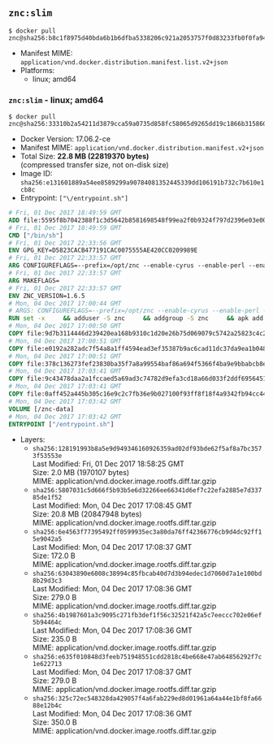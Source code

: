 ## `znc:slim`

```console
$ docker pull znc@sha256:b8c1f8975d40bda6b1b6dfba5338206c921a2053757f0d83233fb0f0fa942fde
```

-	Manifest MIME: `application/vnd.docker.distribution.manifest.list.v2+json`
-	Platforms:
	-	linux; amd64

### `znc:slim` - linux; amd64

```console
$ docker pull znc@sha256:33310b2a54211d3879cca59a0735d858fc58065d9265dd19c1866b315860f576
```

-	Docker Version: 17.06.2-ce
-	Manifest MIME: `application/vnd.docker.distribution.manifest.v2+json`
-	Total Size: **22.8 MB (22819370 bytes)**  
	(compressed transfer size, not on-disk size)
-	Image ID: `sha256:e131601889a54ee8589299a90784081352445339dd106191b732c7b610e1cb8c`
-	Entrypoint: `["\/entrypoint.sh"]`

```dockerfile
# Fri, 01 Dec 2017 18:49:59 GMT
ADD file:5595f8b7042388f1c3d5642b8581698548f99ea2f0b9324f797d2396e03e00cb in / 
# Fri, 01 Dec 2017 18:49:59 GMT
CMD ["/bin/sh"]
# Fri, 01 Dec 2017 22:33:56 GMT
ENV GPG_KEY=D5823CACB477191CAC0075555AE420CC0209989E
# Fri, 01 Dec 2017 22:33:57 GMT
ARG CONFIGUREFLAGS=--prefix=/opt/znc --enable-cyrus --enable-perl --enable-python --disable-ipv6
# Fri, 01 Dec 2017 22:33:57 GMT
ARG MAKEFLAGS=
# Fri, 01 Dec 2017 22:33:57 GMT
ENV ZNC_VERSION=1.6.5
# Mon, 04 Dec 2017 17:00:44 GMT
# ARGS: CONFIGUREFLAGS=--prefix=/opt/znc --enable-cyrus --enable-perl --enable-python --disable-ipv6 MAKEFLAGS=
RUN set -x     && adduser -S znc     && addgroup -S znc     && apk add --no-cache --virtual runtime-dependencies         ca-certificates         cyrus-sasl         icu         su-exec         tini     && apk add --no-cache --virtual build-dependencies         build-base         curl         cyrus-sasl-dev         gnupg         icu-dev         libressl-dev         perl-dev         python3-dev     && mkdir /znc-src && cd /znc-src     && curl -fsSL "https://znc.in/releases/archive/znc-${ZNC_VERSION}.tar.gz" -o znc.tgz     && curl -fsSL "https://znc.in/releases/archive/znc-${ZNC_VERSION}.tar.gz.sig" -o znc.tgz.sig     && export GNUPGHOME="$(mktemp -d)"     && gpg --keyserver ha.pool.sks-keyservers.net --recv-keys "${GPG_KEY}"     && gpg --batch --verify znc.tgz.sig znc.tgz     && rm -rf "$GNUPGHOME"     && tar -zxf znc.tgz --strip-components=1     && mkdir build && cd build     && ../configure ${CONFIGUREFLAGS}     && make $MAKEFLAGS     && make install     && apk del build-dependencies     && cd / && rm -rf /znc-src
# Mon, 04 Dec 2017 17:00:50 GMT
COPY file:9d7b3114446d239420ea168b9310c1d20e26b75d069079c5742a25823c4c2aab in / 
# Mon, 04 Dec 2017 17:00:51 GMT
COPY file:e0192a282adc7f54a8a1ff4594ead3ef35387b9ac6cad11dc37da9ea1b048a13 in /startup-sequence/ 
# Mon, 04 Dec 2017 17:00:51 GMT
COPY file:378c136273fef23830ba35f7a8a99554baf86a694f5366f4ba9e9bbabcb8ee6a in /startup-sequence/ 
# Mon, 04 Dec 2017 17:03:41 GMT
COPY file:9c43478daa2a1fccaed5a69ad3c74782d9efa3cd18a66d033f2ddf6956451ba5 in /startup-sequence/ 
# Mon, 04 Dec 2017 17:03:41 GMT
COPY file:0aff452a445b305c16e9c2c7fb36e9b027100f93ff8f18f4a9342fb94cc44b9c in /startup-sequence/ 
# Mon, 04 Dec 2017 17:03:42 GMT
VOLUME [/znc-data]
# Mon, 04 Dec 2017 17:03:42 GMT
ENTRYPOINT ["/entrypoint.sh"]
```

-	Layers:
	-	`sha256:128191993b8a5e9d949346160926359ad02df93bde62f5af8a7bc3573f53553e`  
		Last Modified: Fri, 01 Dec 2017 18:58:25 GMT  
		Size: 2.0 MB (1970107 bytes)  
		MIME: application/vnd.docker.image.rootfs.diff.tar.gzip
	-	`sha256:5807031c5d666f5b93b5e6d32266ee66341d6ef7c22efa2885e7d33785de1f52`  
		Last Modified: Mon, 04 Dec 2017 17:08:45 GMT  
		Size: 20.8 MB (20847948 bytes)  
		MIME: application/vnd.docker.image.rootfs.diff.tar.gzip
	-	`sha256:6e4563f77395492ff0599935ec3a80da76ff42366776cb9d4dc92ff15e9042a5`  
		Last Modified: Mon, 04 Dec 2017 17:08:37 GMT  
		Size: 172.0 B  
		MIME: application/vnd.docker.image.rootfs.diff.tar.gzip
	-	`sha256:63043890e6008c38994c85fbcab40d7d3b94edec1d7060d7a1e100bd8b29d3c3`  
		Last Modified: Mon, 04 Dec 2017 17:08:36 GMT  
		Size: 279.0 B  
		MIME: application/vnd.docker.image.rootfs.diff.tar.gzip
	-	`sha256:4b1987601a3c9095c271fb3def1f56c32521f42a5c7eeccc702e06ef5b94464c`  
		Last Modified: Mon, 04 Dec 2017 17:08:36 GMT  
		Size: 235.0 B  
		MIME: application/vnd.docker.image.rootfs.diff.tar.gzip
	-	`sha256:e635f010848d3feeb751948551cdd2818c4be668e47ab64856292f7c1e622713`  
		Last Modified: Mon, 04 Dec 2017 17:08:37 GMT  
		Size: 279.0 B  
		MIME: application/vnd.docker.image.rootfs.diff.tar.gzip
	-	`sha256:325c72ec548328da429057f4a6fab229ed8d01961a64a44e1bf8fa6688e12b4c`  
		Last Modified: Mon, 04 Dec 2017 17:08:36 GMT  
		Size: 350.0 B  
		MIME: application/vnd.docker.image.rootfs.diff.tar.gzip
